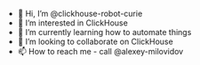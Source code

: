 - 👋 Hi, I’m @clickhouse-robot-curie
- 👀 I’m interested in ClickHouse
- 🌱 I’m currently learning how to automate things
- 💞️ I’m looking to collaborate on ClickHouse
- 📫 How to reach me - call @alexey-milovidov
